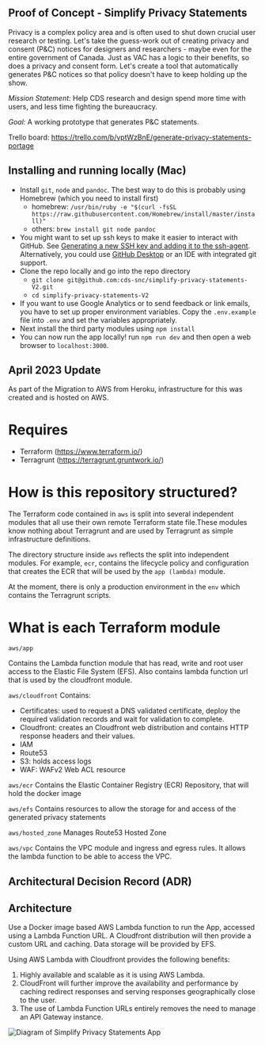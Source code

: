 ## Proof of Concept - Simplify Privacy Statements



Privacy is a complex policy area and is often used to shut down crucial user research or testing. Let's take the guess-work out of creating privacy and consent (P&C) notices for designers and researchers - maybe even for the entire government of Canada. Just as VAC has a logic to their benefits, so does a privacy and consent form. Let's create a tool that automatically generates P&C notices so that policy doesn't have to keep holding up the show.

_Mission Statement:_ Help CDS research and design spend more time with users, and less time fighting the bureaucracy.

_Goal:_ A working prototype that generates P&C statements.

Trello board: https://trello.com/b/vptWzBnE/generate-privacy-statements-portage

## Installing and running locally (Mac)

- Install `git`, `node` and `pandoc`. The best way to do this is probably using Homebrew (which you need to install first)
  - homebrew: `/usr/bin/ruby -e "$(curl -fsSL https://raw.githubusercontent.com/Homebrew/install/master/install)"`
  - others: `brew install git node pandoc`
- You might want to set up ssh keys to make it easier to interact with GitHub. See [Generating a new SSH key and adding it to the ssh-agent](https://help.github.com/en/enterprise/2.16/user/articles/generating-a-new-ssh-key-and-adding-it-to-the-ssh-agent). Alternatively, you could use [GitHub Desktop](https://desktop.github.com/) or an IDE with integrated git support.
- Clone the repo locally and go into the repo directory
  - `git clone git@github.com:cds-snc/simplify-privacy-statements-V2.git`
  - `cd simplify-privacy-statements-V2`
- If you want to use Google Analytics or to send feedback or link emails, you have to set up proper environment variables. Copy the `.env.example` file into `.env` and set the variables appropriately.
- Next install the third party modules using `npm install`
- You can now run the app locally! run `npm run dev` and then open a web browser to `localhost:3000`.

## April 2023 Update

As part of the Migration to AWS from Heroku, infrastructure for this was created and is hosted on AWS.

# Requires
- Terraform (https://www.terraform.io/)
- Terragrunt (https://terragrunt.gruntwork.io/)

# How is this repository structured?

The Terraform code contained in `aws` is split into several independent modules that all use their own remote Terraform state file.These modules know nothing about Terragrunt and are used by Terragrunt as simple infrastructure definitions.

The directory structure inside `aws` reflects the split into independent modules. For example, `ecr`, contains the lifecycle policy and configuration that creates the ECR that will be used by the `app (lambda)` module.

At the moment, there is only a production environment in the `env` which contains the Terragrunt scripts.

# What is each Terraform module

`aws/app`

Contains the Lambda function module that has read, write and root user access to the Elastic File System (EFS). Also contains lambda function url that is used by the cloudfront module.

`aws/cloudfront`
Contains:
- Certificates: used to request a DNS validated certificate, deploy the required validation records and wait for validation to complete.
- Cloudfront: creates an Cloudfront web distribution and contains HTTP response headers and their values.
- IAM
- Route53
- S3: holds access logs
- WAF: WAFv2 Web ACL resource

`aws/ecr`
Contains the Elastic Container Registry (ECR) Repository, that will hold the docker image

`aws/efs`
Contains resources to allow the storage for and access of the generated privacy statements

`aws/hosted_zone`
Manages Route53 Hosted Zone

`aws/vpc`
Contains the VPC module and ingress and egress rules. It allows the lambda function to be able to access the VPC.


## Architectural Decision Record (ADR)

## Architecture

Use a Docker image based AWS Lambda function to run the App, accessed using a Lambda Function URL. A Cloudfront distribution will then provide a custom URL and caching. Data storage will be provided by EFS.

Using AWS Lambda with Cloudfront provides the following benefits:
1. Highly available and scalable as it is using AWS Lambda.
2. CloudFront will further improve the availability and performance by caching redirect responses and serving responses geographically close to the user.
3. The use of Lambda Function URLs entirely removes the need to manage an API Gateway instance.



![Diagram of Simplify Privacy Statements App](./public/img/Simplify\_Privacy\_app\_ADR.png)